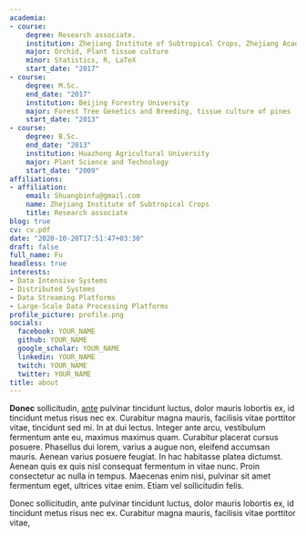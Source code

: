 ```yaml
---
academia:
- course:
    degree: Research associate.
    institution: Zhejiang Institute of Subtropical Crops, Zhejiang Academy of Agricultural Sciences
    major: Orchid, Plant tissue culture
    minor: Statistics, R, LaTeX
    start_date: "2017"
- course:
    degree: M.Sc.
    end_date: "2017"
    institution: Beijing Forestry University
    major: Forest Tree Genetics and Breeding, tissue culture of pines
    start_date: "2013"
- course:
    degree: B.Sc.
    end_date: "2013"
    institution: Huazhong Agricultural University
    major: Plant Science and Technology
    start_date: "2009"
affiliations:
- affiliation:
    email: Shuangbinfu@gmail.com
    name: Zhejiang Institute of Subtropical Crops
    title: Research associate
blog: true
cv: cv.pdf
date: "2020-10-20T17:51:47+03:30"
draft: false
full_name: Fu
headless: true
interests:
- Data Intensive Systems
- Distributed Systems
- Data Streaming Platforms
- Large-Scale Data Processing Platforms
profile_picture: profile.png
socials:
  facebook: YOUR_NAME
  github: YOUR_NAME
  google_scholar: YOUR_NAME
  linkedin: YOUR_NAME
  twitch: YOUR_NAME
  twitter: YOUR_NAME
title: about
---
```


**Donec** sollicitudin, [ante][1] pulvinar tincidunt luctus, dolor mauris lobortis ex, id tincidunt metus risus nec ex. Curabitur magna mauris, facilisis vitae porttitor vitae, tincidunt sed mi. In at dui lectus. Integer ante arcu, vestibulum fermentum ante eu, maximus maximus quam. Curabitur placerat cursus posuere. Phasellus dui lorem, varius a augue non, eleifend accumsan mauris. Aenean varius posuere feugiat. In hac habitasse platea dictumst. Aenean quis ex quis nisl consequat fermentum in vitae nunc. Proin consectetur ac nulla in tempus. Maecenas enim nisi, pulvinar sit amet fermentum eget, ultrices vitae enim. Etiam vel sollicitudin felis.


Donec sollicitudin, ante pulvinar tincidunt luctus, dolor mauris lobortis ex, id tincidunt metus risus nec ex. Curabitur magna mauris, facilisis vitae porttitor vitae, 


[1]: ahadsfsa.com